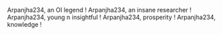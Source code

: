 

Arpanjha234, an OI legend !
Arpanjha234, an insane researcher !
Arpanjha234, young n insightful !
Arpanjha234, prosperity !
Arpanjha234, knowledge !
